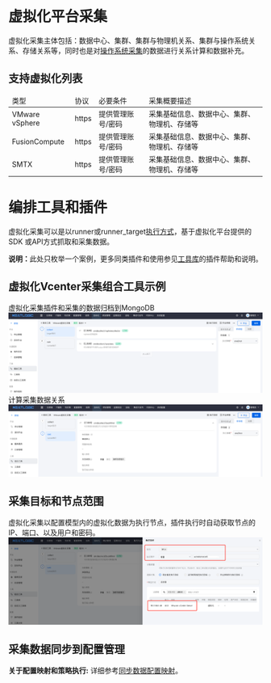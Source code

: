 # 虚拟化平台采集
虚拟化采集主体包括：数据中心、集群、集群与物理机关系、集群与操作系统关系、存储关系等，同时也是对[操作系统采集](2.操作系统采集.md)的数据进行关系计算和数据补充。

## 支持虚拟化列表
<table style="width:100%">
<thead>
    <tr>
        <td>类型</td>
        <td>协议</td>
        <td>必要条件</td>
        <td>采集概要描述</td>
    </tr>
</thead>
<tbody>
    <tr>
        <td>VMware vSphere</td>
        <td>https</td>
        <td>提供管理账号/密码</td>
        <td>采集基础信息、数据中心、集群、物理机、存储等</td>
    </tr>
    <tr>
        <td>FusionCompute</td>
        <td>https</td>
        <td>提供管理账号/密码</td>
        <td>采集基础信息、数据中心、集群、物理机、存储等</td>
    </tr>
    <tr>
        <td>SMTX</td>
        <td>https</td>
        <td>提供管理账号/密码</td>
        <td>采集基础信息、数据中心、集群、物理机、存储等</td>
    </tr>
</tbody>
</table>

# 编排工具和插件
虚拟化采集可以是以runner或runner_target[执行方式](../../5.自动化/组合工具/组合工具.md)，基于虚拟化平台提供的SDK
或API方式抓取和采集数据。

<b>说明：</b>此处只枚举一个案例，更多同类插件和使用参见[工具库](../../5.自动化/工具库/工具库.md)的插件帮助和说明。

## 虚拟化Vcenter采集组合工具示例
虚拟化采集插件和采集的数据归档到MongoDB
![img.png](images/4.vc_collect_comb.png)
计算采集数据关系
![img.png](images/4.vc_collect_backfillrel.png)

## 采集目标和节点范围
虚拟化采集以配置模型内的虚拟化数据为执行节点，插件执行时自动获取节点的IP、端口、以及用户和密码。
![img.png](images/4.vc_collect_param.png)

## 采集数据同步到配置管理
<b>关于配置映射和策略执行:</b> 详细参考[同步数据配置映射](8.同步数据配置.md)。

